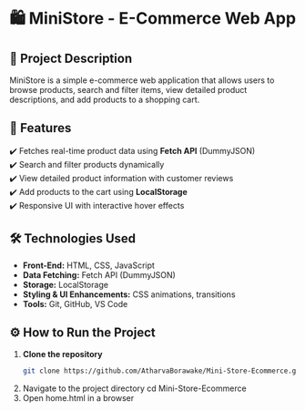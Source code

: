 # 🛍️ MiniStore - E-Commerce Web App  

## 📌 Project Description  
MiniStore is a simple e-commerce web application that allows users to browse products, search and filter items, view detailed product descriptions, and add products to a shopping cart.  

## 🚀 Features  
✔️ Fetches real-time product data using **Fetch API** (DummyJSON)  
✔️ Search and filter products dynamically  
✔️ View detailed product information with customer reviews  
✔️ Add products to the cart using **LocalStorage**  
✔️ Responsive UI with interactive hover effects 

## 🛠️ Technologies Used  
- **Front-End:** HTML, CSS, JavaScript  
- **Data Fetching:** Fetch API (DummyJSON)  
- **Storage:** LocalStorage  
- **Styling & UI Enhancements:** CSS animations, transitions  
- **Tools:** Git, GitHub, VS Code  

## ⚙️ How to Run the Project  
1. **Clone the repository**  
   ```sh
   git clone https://github.com/AtharvaBorawake/Mini-Store-Ecommerce.git
2. Navigate to the project directory
   cd Mini-Store-Ecommerce
3. Open home.html in a browser    
